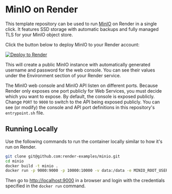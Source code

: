 # MinIO on Render

This template repository can be used to run [MinIO](https://min.io) on Render in a single click. It features SSD storage with automatic backups and fully managed TLS for your MinIO object store.

Click the button below to deploy MinIO to your Render account:

[![Deploy to Render](http://render.com/images/deploy-to-render-button.svg)](https://render.com/deploy)

This will create a public MinIO instance with automatically generated username and password for the web console. You can see their values under the Environment section of your Render service.

The MinIO web console and MinIO API listen on different ports. Because Render only exposes one port publicly for Web Services, you must decide which you want to expose. By default, the console is exposed publicly. Change `PORT` to `9000` to switch to the API being exposed publicly. You can see (or modify) the console and API port definitions in this repository's `entrypoint.sh` file.

## Running Locally

Use the following commands to run the container locally similar to how it's run on Render.

```bash
git clone git@github.com:render-examples/minio.git
cd minio
docker build -t minio .
docker run -p 9000:9000 -p 10000:10000 -v data:/data -e MINIO_ROOT_USER=admin -e MINIO_ROOT_PASSWORD=secretpwd minio
```

Then go to [http://localhost:9000](http://localhost:9000) in a browser and login with the credentials specified in the `docker run` command.
